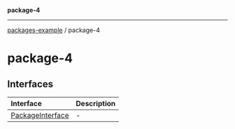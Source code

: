 **package-4**

***

[packages-example](../README.md) / package-4

# package-4

## Interfaces

| Interface | Description |
| :------ | :------ |
| [PackageInterface](interfaces/PackageInterface.md) | - |
